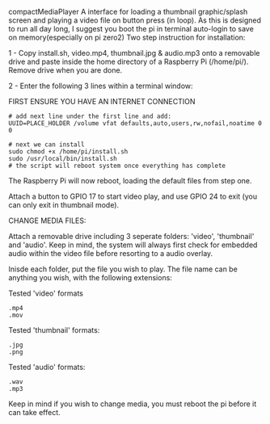 compactMediaPlayer
A interface for loading a thumbnail graphic/splash screen and playing a video file on button press (in loop).
As this is designed to run all day long, I suggest you boot the pi in terminal auto-login to save on memory(especially on pi zero2)
Two step instruction for installation:

1 - Copy install.sh, video.mp4, thumbnail.jpg & audio.mp3 onto a removable drive and paste inside the home directory of a Raspberry Pi (/home/pi/). Remove drive when you are done.

2 - Enter the following 3 lines within a terminal window:

FIRST ENSURE YOU HAVE AN INTERNET CONNECTION

    # add next line under the first line and add:
    UUID=PLACE_HOLDER /volume vfat defaults,auto,users,rw,nofail,noatime 0 0
    
    # next we can install 
    sudo chmod +x /home/pi/install.sh       
    sudo /usr/local/bin/install.sh 
    # the script will reboot system once everything has complete
    

The Raspberry Pi will now reboot, loading the default files from step one.

Attach a button to GPIO 17 to start video play, and use GPIO 24 to exit (you can only exit in thumbnail mode).

CHANGE MEDIA FILES:

Attach a removable drive including 3 seperate folders: 'video', 'thumbnail' and 'audio'. 
Keep in mind, the system will always first check for embedded audio within the video file before resorting to a audio overlay.

Inisde each folder, put the file you wish to play. The file name can be anything you wish, with the following extensions:

Tested 'video' formats 
    
    .mp4
    .mov

Tested 'thumbnail' formats:  
   
    .jpg
    .png 

Tested 'audio' formats:
    
    .wav
    .mp3
Keep in mind if you wish to change media, you must reboot the pi before it can take effect.



